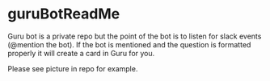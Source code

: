 # guruBotReadMe
Guru bot is a private repo but the point of the bot is to listen for slack events (@mention the bot). If the bot is mentioned and the question is formatted properly it will create a card in Guru for you. 


Please see picture in repo for example. 
